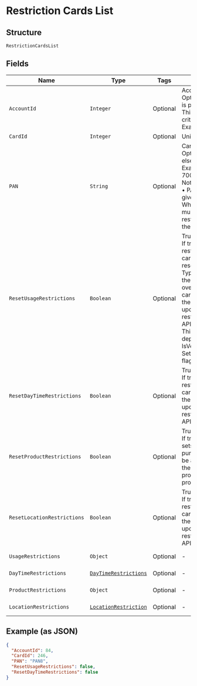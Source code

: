 
# Restriction Cards List

## Structure

`RestrictionCardsList`

## Fields

| Name | Type | Tags | Description | Getter | Setter |
|  --- | --- | --- | --- | --- | --- |
| `AccountId` | `Integer` | Optional | Account ID of the customer.<br>Optional if AccountNumber is passed, else Mandatory.<br>This input is a search criterion, if given.<br>Example: 123456 | Integer getAccountId() | setAccountId(Integer accountId) |
| `CardId` | `Integer` | Optional | Unique Card Id | Integer getCardId() | setCardId(Integer cardId) |
| `PAN` | `String` | Optional | Card PAN.<br>Optional if CardId is given, else mandatory.<br>Example: 7002051006629890645<br>Note:<br>•    PAN is ignored if CardId is given.<br>When PAN matches with multiple cards, the restriction will be applied on the latest issued card. | String getPAN() | setPAN(String pAN) |
| `ResetUsageRestrictions` | `Boolean` | Optional | True/False.<br>If true, the usage restrictions applied on the card in Gateway will be reset to Customer Card Type level max limits, if there are no customer level overrides available then OU card type max limits. Else, the card restrictions will be updated with the usage restrictions provided in the API.<br>This property is not dependent on IsVelocityCeiling or SetDefaultOnVelocityUpdate flags. | Boolean getResetUsageRestrictions() | setResetUsageRestrictions(Boolean resetUsageRestrictions) |
| `ResetDayTimeRestrictions` | `Boolean` | Optional | True/False.<br>If true, the Day/Time restrictions applied on the card will be deleted. Else, the card restrictions will be updated with the day/time restrictions provided in the API. | Boolean getResetDayTimeRestrictions() | setResetDayTimeRestrictions(Boolean resetDayTimeRestrictions) |
| `ResetProductRestrictions` | `Boolean` | Optional | True/False.<br>If true, Default fuel/non-fuel sets configured at the purchase category level will be applied to the card. Else, the card will be applied with product restrictions provided in the API. | Boolean getResetProductRestrictions() | setResetProductRestrictions(Boolean resetProductRestrictions) |
| `ResetLocationRestrictions` | `Boolean` | Optional | True/False.<br>If true, the location restrictions applied on the card will be deleted. Else, the card restrictions will be updated with the location restrictions provided in the API. | Boolean getResetLocationRestrictions() | setResetLocationRestrictions(Boolean resetLocationRestrictions) |
| `UsageRestrictions` | `Object` | Optional | - | Object getUsageRestrictions() | setUsageRestrictions(Object usageRestrictions) |
| `DayTimeRestrictions` | [`DayTimeRestrictions`](../../doc/models/day-time-restrictions.md) | Optional | - | DayTimeRestrictions getDayTimeRestrictions() | setDayTimeRestrictions(DayTimeRestrictions dayTimeRestrictions) |
| `ProductRestrictions` | `Object` | Optional | - | Object getProductRestrictions() | setProductRestrictions(Object productRestrictions) |
| `LocationRestrictions` | [`LocationRestriction`](../../doc/models/location-restriction.md) | Optional | - | LocationRestriction getLocationRestrictions() | setLocationRestrictions(LocationRestriction locationRestrictions) |

## Example (as JSON)

```json
{
  "AccountId": 84,
  "CardId": 246,
  "PAN": "PAN8",
  "ResetUsageRestrictions": false,
  "ResetDayTimeRestrictions": false
}
```

